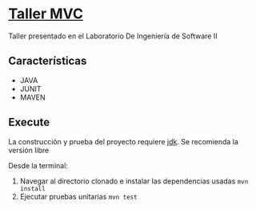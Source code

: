 # [Taller MVC](https://github.com/danielm2402/MVC-JAVA)

Taller presentado en el Laboratorio De Ingeniería de Software II 

## Características

* JAVA 
* JUNIT
* MAVEN

## Execute

La construcción y prueba del proyecto requiere [jdk](https://jdk.java.net/). Se recomienda la versión libre

Desde la terminal:

1. Navegar al directorio clonado e instalar las dependencias usadas `mvn install`
2. Ejecutar pruebas unitarias `mvn test`

